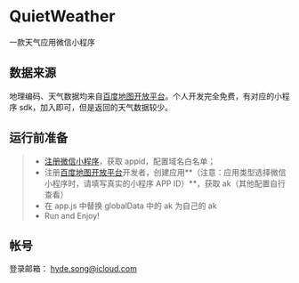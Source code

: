 # QuietWeather
一款天气应用微信小程序

## 数据来源
地理编码、天气数据均来自[百度地图开放平台](https://lbsyun.baidu.com/)。个人开发完全免费，有对应的小程序 sdk，加入即可，但是返回的天气数据较少。

## 运行前准备
> * [注册微信小程序](https://mp.weixin.qq.com/wxopen/waregister?action=step1)，获取 appid，配置域名白名单；
> * 注册[百度地图开放平台](https://lbsyun.baidu.com/)开发者，创建应用**（注意：应用类型选择微信小程序时，请填写真实的小程序 APP ID）**，获取 ak（其他配置自行查看）
> * 在 app.js 中替换 globalData 中的 ak 为自己的 ak
> * Run and Enjoy!


## 帐号
登录邮箱：
hyde.song@icloud.com